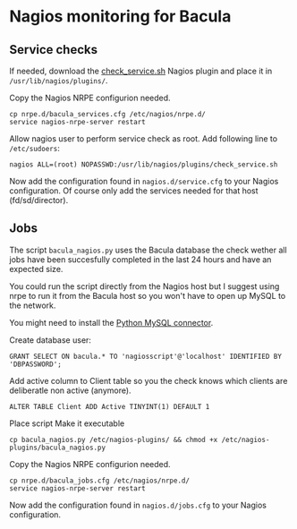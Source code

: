 # Nagios monitoring for Bacula

## Service checks

If needed, download the [check_service.sh](https://github.com/jonschipp/nagios-plugins/blob/master/check_service.sh) Nagios plugin and place it in `/usr/lib/nagios/plugins/`.

Copy the Nagios NRPE configurion needed.
```
cp nrpe.d/bacula_services.cfg /etc/nagios/nrpe.d/
service nagios-nrpe-server restart
```

Allow nagios user to perform service check as root. 
Add following line to `/etc/sudoers`:
```
nagios ALL=(root) NOPASSWD:/usr/lib/nagios/plugins/check_service.sh
```

Now add the configuration found in `nagios.d/service.cfg` to your Nagios configuration. Of course only add the services needed for that host (fd/sd/director).

## Jobs

The script `bacula_nagios.py` uses the Bacula database the check wether all jobs have been succesfully completed in the last 24 hours and have an expected size. 

You could run the script directly from the Nagios host but I suggest using nrpe to run it from the Bacula host so you won't have to open up MySQL to the network. 

You might need to install the [Python MySQL connector](https://dev.mysql.com/downloads/connector/python/).

Create database user:
```
GRANT SELECT ON bacula.* TO 'nagiosscript'@'localhost' IDENTIFIED BY 'DBPASSWORD';
```

Add active column to Client table so you the check knows which clients are deliberatle non active (anymore).
```
ALTER TABLE Client ADD Active TINYINT(1) DEFAULT 1
```

Place script
Make it executable
```
cp bacula_nagios.py /etc/nagios-plugins/ && chmod +x /etc/nagios-plugins/bacula_nagios.py 
```

Copy the Nagios NRPE configurion needed.
```
cp nrpe.d/bacula_jobs.cfg /etc/nagios/nrpe.d/
service nagios-nrpe-server restart
```

Now add the configuration found in `nagios.d/jobs.cfg` to your Nagios configuration.
